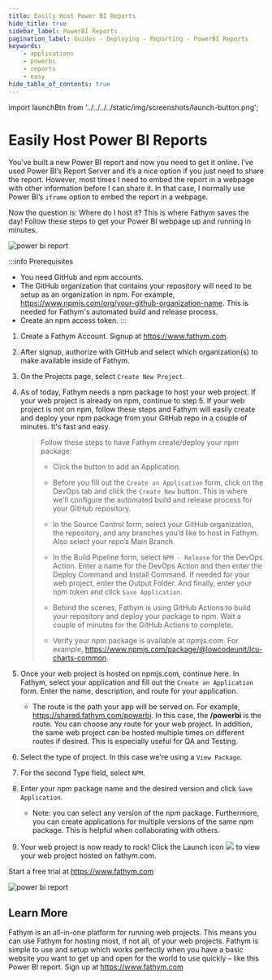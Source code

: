 ```yaml
---
title: Easily Host Power BI Reports
hide_title: true
sidebar_label: PowerBI Reports
pagination_label: Guides - Deploying - Reporting - PowerBI Reports
keywords:
    - applications
    - powerbi
    - reports
    - easy
hide_table_of_contents: true
---
```


import launchBtn from '../../../../static/img/screenshots/launch-button.png';

# Easily Host Power BI Reports

You’ve built a new Power BI report and now you need to get it online. I’ve used Power BI’s Report Server and it’s a nice option if you just need to share the report. However, most times I need to embed the report in a webpage with other information before I can share it. In that case, I normally use Power BI’s <code>iframe</code> option to embed the report in a webpage. 

Now the question is: Where do I host it? This is where Fathym saves the day! Follow these steps to get your Power BI webpage up and running in minutes. 

![power bi report](/img/screenshots/powerbi-report.jpg)

:::info Prerequisites
- You need GitHub and npm accounts. 
- The GitHub organization that contains your repository will need to be setup as an organization in npm. For example, https://www.npmjs.com/org/your-github-organization-name. This is needed for Fathym's automated build and release process. 
- Create an npm access token.
:::

1. Create a Fathym Account. Signup at https://www.fathym.com.  

2. After signup, authorize with GitHub and select which organization(s) to make available inside of Fathym. 

3. On the Projects page, select `Create New Project`. 

4. As of today, Fathym needs a npm package to host your web project. If your web project is already on npm, continue to step 5. If your web project is not on npm, follow these steps and Fathym will easily create and deploy your npm package from your GitHub repo in a couple of minutes. It's fast and easy.
    
    >Follow these steps to have Fathym create/deploy your npm package:
    >- Click the button to add an Application. 
    >
    >- Before you fill out the `Create an Application` form, click on the DevOps tab and click the `Create New` button. This is where we'll configure the automated build and release process for your GitHub repository.
    >
    >- In the Source Control form, select your GitHub organization, the repository, and any branches you’d like to host in Fathym. Also select your repo’s Main Branch. 
    >
    >- In the Build Pipeline form, select `NPM - Release` for the DevOps Action. Enter a name for the DevOps Action and then enter the Deploy Command and Install Command. If needed for your web project, enter the Output Folder. And finally, enter your npm token and click `Save Application`. 
    >
    >- Behind the scenes, Fathym is using GitHub Actions to build your repository and deploy your package to npm. Wait a couple of minutes for the GitHub Actions to complete. 
    >
    >- Verify your npm package is available at npmjs.com. For example, https://www.npmjs.com/package/@lowcodeunit/lcu-charts-common. 
    
5. Once your web project is hosted on npmjs.com, continue here. In Fathym, select your application and fill out the `Create an Application` form. Enter the name, description, and route for your application. 
    - The route is the path your app will be served on. For example, https://shared.fathym.com/powerbi. In this case, the **/powerbi** is the route. You can choose any route for your web project. In addition, the same web project can be hosted multiple times on different routes if desired. This is especially useful for QA and Testing.

6. Select the type of project. In this case we're using a `View Package`. 

7. For the second Type field, select `NPM`.  

8. Enter your npm package name and the desired version and click `Save Application`. 
    - Note: you can select any version of the npm package. Furthermore, you can create applications for multiple versions of the same npm package. This is helpful when collaborating with others.

9. Your web project is now ready to rock! Click the Launch icon <img src={launchBtn} class="text-image" /> to view your web project hosted on fathym.com. 

Start a free trial at https://www.fathym.com

![power bi report](/img/screenshots/powerbi-dashboard.png)

## Learn More
Fathym is an all-in-one platform for running web projects. This means you can use Fathym for hosting most, if not all, of your web projects. Fathym is simple to use and setup which works perfectly when you have a basic website you want to get up and open for the world to use quickly – like this Power BI report. Sign up at https://www.fathym.com
